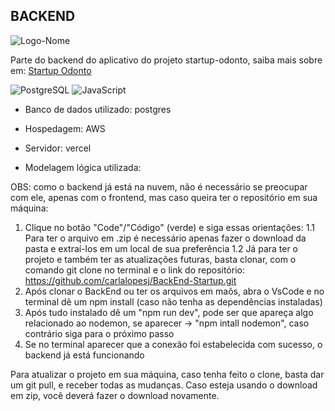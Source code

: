 ## BACKEND
![Logo-Nome](https://github.com/user-attachments/assets/a8414aaf-85ed-49d7-b8ed-f8fbd6b13cde)

Parte do backend do aplicativo do projeto startup-odonto, saiba mais sobre em: [Startup Odonto](https://github.com/carlalopesj/startup-odonto)

![PostgreSQL](https://img.shields.io/badge/PostgreSQL-000?style=for-the-badge&logo=postgresql)
![JavaScript](https://img.shields.io/badge/JavaScript-F7DF1E?style=for-the-badge&logo=javascript&logoColor=black)

- Banco de dados utilizado: postgres

- Hospedagem: AWS

- Servidor: vercel

- Modelagem lógica utilizada:

OBS: como o backend já está na nuvem, não é necessário se preocupar com ele, apenas com o frontend, mas caso queira ter o repositório em sua máquina:

1. Clique no botão "Code"/"Código" (verde) e siga essas orientações: 
  1.1 Para ter o arquivo em .zip é necessário apenas fazer o download da pasta e extraí-los em um local de sua preferência 
  1.2 Já para ter o projeto e também ter as atualizações futuras, basta clonar, com o comando git clone no terminal e o link do repositório: https://github.com/carlalopesj/BackEnd-Startup.git
2. Após clonar o BackEnd ou ter os arquivos em maõs, abra o VsCode e no terminal dê um npm install (caso não tenha as dependências instaladas)
3. Após tudo instalado dê um "npm run dev", pode ser que apareça algo relacionado ao nodemon, se aparecer -> "npm intall nodemon", caso contrário siga para o próximo passo
4. Se no terminal aparecer que a conexão foi estabelecida com sucesso, o backend já está funcionando

Para atualizar o projeto em sua máquina, caso tenha feito o clone, basta dar um git pull, e receber todas as mudanças. Caso esteja usando o download em zip, você deverá fazer o download novamente.


